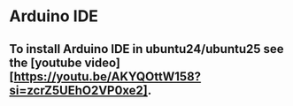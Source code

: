 # Arduino IDE

## To install Arduino IDE in ubuntu24/ubuntu25 see the [youtube video][https://youtu.be/AKYQOttW158?si=zcrZ5UEhO2VP0xe2].
